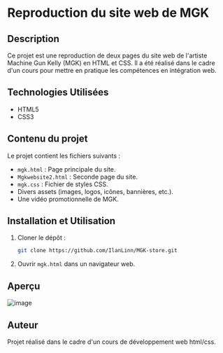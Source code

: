 # Reproduction du site web de MGK

## Description
Ce projet est une reproduction de deux pages du site web de l'artiste Machine Gun Kelly (MGK) en HTML et CSS. Il a été réalisé dans le cadre d'un cours pour mettre en pratique les compétences en intégration web.

## Technologies Utilisées
- HTML5
- CSS3

## Contenu du projet
Le projet contient les fichiers suivants :
- `mgk.html` : Page principale du site.
- `Mgkwebsite2.html` : Seconde page du site.
- `mgk.css` : Fichier de styles CSS.
- Divers assets (images, logos, icônes, bannières, etc.).
- Une vidéo promotionnelle de MGK.

## Installation et Utilisation
1. Cloner le dépôt :
   ```bash
   git clone https://github.com/IlanLinn/MGK-store.git
   ```
2. Ouvrir `mgk.html` dans un navigateur web.

## Aperçu
![image](https://github.com/user-attachments/assets/cb065f20-a57d-441a-9b60-66859e72b9d3)



## Auteur
Projet réalisé dans le cadre d'un cours de développement web html/css.

